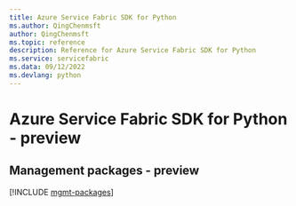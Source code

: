 ```yaml
---
title: Azure Service Fabric SDK for Python
ms.author: QingChenmsft
author: QingChenmsft
ms.topic: reference
description: Reference for Azure Service Fabric SDK for Python
ms.service: servicefabric
ms.data: 09/12/2022
ms.devlang: python
---
```

# Azure Service Fabric SDK for Python - preview

## Management packages - preview
[!INCLUDE [mgmt-packages](service-fabric-mgmt-index.md)]

